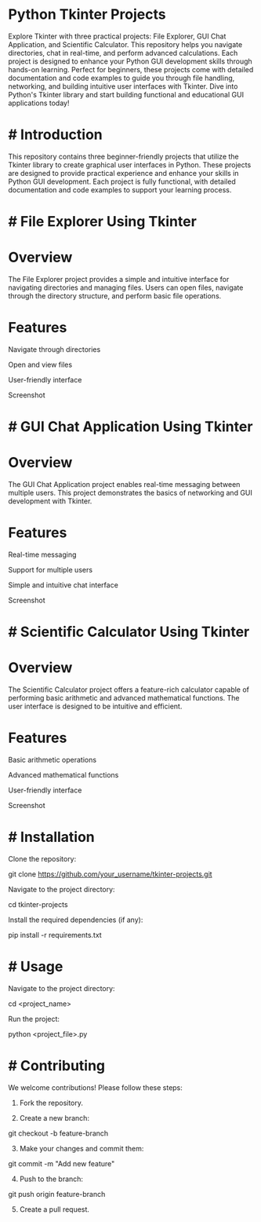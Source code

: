 # Python Tkinter Projects
 Explore Tkinter with three practical projects: File Explorer, GUI Chat Application, and Scientific Calculator. This repository helps you navigate directories, chat in real-time, and perform advanced calculations. Each project is designed to enhance your Python GUI development skills through hands-on learning. Perfect for beginners, these projects come with detailed documentation and code examples to guide you through file handling, networking, and building intuitive user interfaces with Tkinter. Dive into Python's Tkinter library and start building functional and educational GUI applications today!

# # Introduction
This repository contains three beginner-friendly projects that utilize the Tkinter library to create graphical user interfaces in Python. These projects are designed to provide practical experience and enhance your skills in Python GUI development. Each project is fully functional, with detailed documentation and code examples to support your learning process.

# # File Explorer Using Tkinter

# Overview

The File Explorer project provides a simple and intuitive interface for navigating directories and managing files. Users can open files, navigate through the directory structure, and perform basic file operations.

# Features

Navigate through directories

Open and view files

User-friendly interface

Screenshot

# # GUI Chat Application Using Tkinter

# Overview

The GUI Chat Application project enables real-time messaging between multiple users. This project demonstrates the basics of networking and GUI development with Tkinter.

# Features

Real-time messaging

Support for multiple users

Simple and intuitive chat interface

Screenshot

#  # Scientific Calculator Using Tkinter

# Overview

The Scientific Calculator project offers a feature-rich calculator capable of performing basic arithmetic and advanced mathematical functions. 
The user interface is designed to be intuitive and efficient.

 # Features

Basic arithmetic operations

Advanced mathematical functions

User-friendly interface

Screenshot

# # Installation

Clone the repository:

git clone https://github.com/your_username/tkinter-projects.git

Navigate to the project directory:

cd tkinter-projects

Install the required dependencies (if any):


pip install -r requirements.txt

#  # Usage

Navigate to the project directory:

cd <project_name>

Run the project:

python <project_file>.py

#  # Contributing

We welcome contributions! Please follow these steps:

1. Fork the repository.

2. Create a new branch:

git checkout -b feature-branch

3. Make your changes and commit them:

git commit -m "Add new feature"

4. Push to the branch:


git push origin feature-branch

5. Create a pull request.

